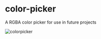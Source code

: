 # color-picker
A RGBA color picker for use in future projects 

![colorpicker](https://user-images.githubusercontent.com/26628994/42739052-c3a8c442-8865-11e8-962e-dc44436fb99d.png)
